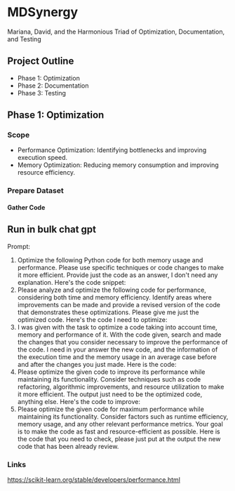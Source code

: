 # MDSynergy
Mariana, David, and the Harmonious Triad of Optimization, Documentation, and Testing

## Project Outline
* Phase 1: Optimization
* Phase 2: Documentation
* Phase 3: Testing


## Phase 1: Optimization

### Scope

* Performance Optimization: Identifying bottlenecks and improving execution speed.
* Memory Optimization: Reducing memory consumption and improving resource efficiency.

### Prepare Dataset

#### Gather Code


## Run in bulk chat gpt

Prompt:

1. Optimize the following Python code for both memory usage and performance. Please use specific techniques or code changes to make it more efficient. Provide just the code as an answer, I don't need any explanation. Here's the code snippet:
2. Please analyze and optimize the following code for performance, considering both time and memory efficiency. Identify areas where improvements can be made and provide a revised version of the code that demonstrates these optimizations. Please give me just the optimized code. Here's the code I need to optimize:
3. I was given with the task to optimize a code taking into account time, memory and performance of it. With the code given, search and made the changes that you consider necessary to improve the performance of the code. I need in your answer the new code, and the information of the execution time and the memory usage in an average case before and after the changes you just made. Here is the code:
4. Please optimize the given code to improve its performance while maintaining its functionality. Consider techniques such as code refactoring, algorithmic improvements, and resource utilization to make it more efficient. The output just need to be the optimized code, anything else. Here's the code to improve:
5. Please optimize the given code for maximum performance while maintaining its functionality. Consider factors such as runtime efficiency, memory usage, and any other relevant performance metrics. Your goal is to make the code as fast and resource-efficient as possible. Here is the code that you need to check, please just put at the output the new code that has been already review.


### Links
https://scikit-learn.org/stable/developers/performance.html

